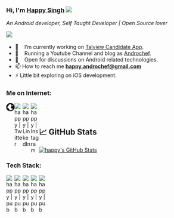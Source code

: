 ### Hi, I'm [Happy Singh](https://androchef.com/) <img src="https://media.giphy.com/media/hvRJCLFzcasrR4ia7z/giphy.gif" width="25px">

*An Android developer, Self Taught Developer   | Open Source lover*

![](https://komarev.com/ghpvc/?username=happysingh23828&color=brightgreen&style=flat)

- 🔭 &nbsp;&nbsp; I’m currently working on [Talview Candidate App](https://play.google.com/store/apps/details?id=com.talview.candidate&hl=en_IN&gl=US).
- 🌱 &nbsp;&nbsp; Running a Youtube Channel and blog as [Androchef](https://www.youtube.com/channel/UCILhpbLSFkGzsiCYAeR30DA).
- 💬 &nbsp;&nbsp; Open for discussions on Android related technologies.
- 📫 How to reach me **happy.androchef@gmail.com**
- ⚡  Little bit exploring on iOS development.

### Me on Internet:

[<img align="left" alt="androchef.com" width="22px" src="https://raw.githubusercontent.com/iconic/open-iconic/master/svg/globe.svg" />][website]
[<img align="left" alt="happy | Twitter" width="22px" src="https://cdn.jsdelivr.net/npm/simple-icons@v3/icons/twitter.svg" />][twitter]
[<img align="left" alt="happy | LinkedIn" width="22px" src="https://cdn.jsdelivr.net/npm/simple-icons@v3/icons/linkedin.svg" />][linkedin]
[<img align="left" alt="happy | Instagram" width="22px" src="https://cdn.jsdelivr.net/npm/simple-icons@v3/icons/instagram.svg" />][instagram]

<br />
<br />


## &#x1f4c8; GitHub Stats
<a href="https://github.com/happysingh23828/happysingh23828">
  <img align="center" src="https://github-readme-stats.vercel.app/api?username=happysingh23828&show_icons=true&line_height=27&count_private=true&title_color=ffffff&text_color=c9cacc&icon_color=2bbc8a&bg_color=1d1f21" alt="happy's GitHub Stats" />
</a>


### Tech Stack:

[<img align="left" alt="happy | pub" width="22px" src="https://cdn.jsdelivr.net/npm/simple-icons@v3/icons/android.svg" />][website]
[<img align="left" alt="happy | pub" width="22px" src="https://cdn.jsdelivr.net/npm/simple-icons@v3/icons/java.svg" />][website]
[<img align="left" alt="happy | pub" width="22px" src="https://cdn.jsdelivr.net/npm/simple-icons@v3/icons/kotlin.svg" />][website]
[<img align="left" alt="happy | pub" width="22px" src="https://cdn.jsdelivr.net/npm/simple-icons@v3/icons/gradle.svg" />][website]
[<img align="left" alt="happy | pub" width="22px" src="https://cdn.jsdelivr.net/npm/simple-icons@v3/icons/git.svg" />][website]

[website]: https://androchef.com
[twitter]: https://twitter.com/happysingh23828
[instagram]: https://www.instagram.com/andro_chef/
[linkedin]: https://www.linkedin.com/in/happpysingh23828/
